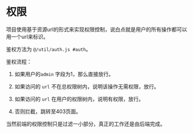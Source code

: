 # 权限

项目使用基于资源url的形式来实现权限控制，说白点就是用户的所有操作都可以用一个url来标识。

鉴权方法为 `@/util/auth.js #auth`。

鉴权流程：
1. 如果用户的`admin` 字段为1，那么直接放行。

2. 如果访问的 `url` 不在总权限树内，说明该操作无需权限，放行。

3. 如果访问的 `url` 在用户的权限树内，说明有权限，放行。

4. 否则拦截，跳转至403页面。

当然前端的权限控制只是过滤一小部分，真正的工作还是由后端完成。
